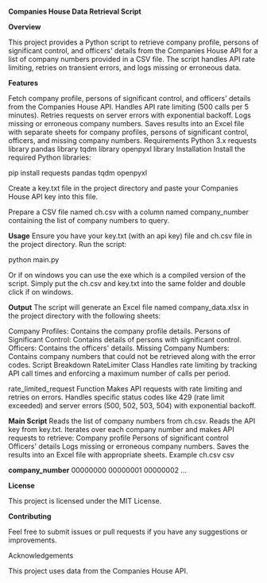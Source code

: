 **Companies House Data Retrieval Script**

**Overview**

This project provides a Python script to retrieve company profile, persons of significant control, and officers' details from the Companies House API for a list of company numbers provided in a CSV file. The script handles API rate limiting, retries on transient errors, and logs missing or erroneous data.

**Features**

Fetch company profile, persons of significant control, and officers' details from the Companies House API.
Handles API rate limiting (500 calls per 5 minutes).
Retries requests on server errors with exponential backoff.
Logs missing or erroneous company numbers.
Saves results into an Excel file with separate sheets for company profiles, persons of significant control, officers, and missing company numbers.
Requirements
Python 3.x
requests library
pandas library
tqdm library
openpyxl library
Installation
Install the required Python libraries:

pip install requests pandas tqdm openpyxl

Create a key.txt file in the project directory and paste your Companies House API key into this file.

Prepare a CSV file named ch.csv with a column named company_number containing the list of company numbers to query.

**Usage**
Ensure you have your key.txt (with an api key) file and ch.csv file in the project directory.
Run the script:

python main.py

Or if on windows you can use the exe which is a compiled version of the script. Simply put the ch.csv and key.txt into the same folder and double click if on windows.

**Output**
The script will generate an Excel file named company_data.xlsx in the project directory with the following sheets:

Company Profiles: Contains the company profile details.
Persons of Significant Control: Contains details of persons with significant control.
Officers: Contains the officers' details.
Missing Company Numbers: Contains company numbers that could not be retrieved along with the error codes.
Script Breakdown
RateLimiter Class
Handles rate limiting by tracking API call times and enforcing a maximum number of calls per period.

rate_limited_request Function
Makes API requests with rate limiting and retries on errors. Handles specific status codes like 429 (rate limit exceeded) and server errors (500, 502, 503, 504) with exponential backoff.

**Main Script**
Reads the list of company numbers from ch.csv.
Reads the API key from key.txt.
Iterates over each company number and makes API requests to retrieve:
Company profile
Persons of significant control
Officers' details
Logs missing or erroneous company numbers.
Saves the results into an Excel file with appropriate sheets.
Example ch.csv
csv

**company_number**
00000000
00000001
00000002
...


**License**

This project is licensed under the MIT License.

**Contributing**

Feel free to submit issues or pull requests if you have any suggestions or improvements.

Acknowledgements

This project uses data from the Companies House API.
